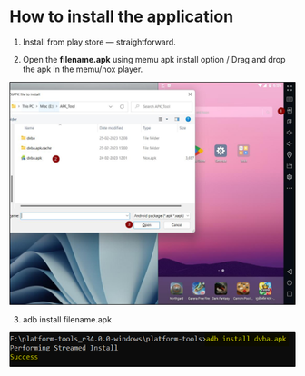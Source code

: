 # How to install the application

1. Install from play store — straightforward.

2. Open the **filename.apk** using memu apk install option / Drag and drop the apk in the
   memu/nox player.

![](../img/2.jpg)



3. adb install filename.apk

![](../img/3.jpg)